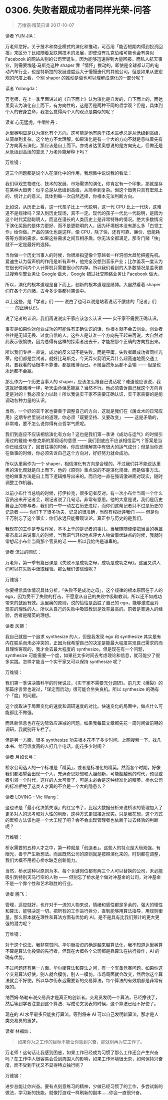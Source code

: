 # 0306. 失败者跟成功者同样光荣-问答
> 万维钢·精英日课
2017-10-07

读者 YUN JIA：

万老师您好。关于技术和商业模式的演化和推动，可否用「能否短期内得到投资回报」来区分？比如随着互联网技术的发展，即使没有扎克伯格可能也会有类似 Facebook 的网站从别的公司里诞生，因为能够迅速得到大量回报。而私人航天事业，则需要埃隆·马斯克这种 shaper 靠「情怀」推动的，即使是全球都认可的电动汽车行业，也是特斯拉的发展速度远大于慢慢迭代的其他公司。但是如果从更宏观的尺度上看，个别 shaper 的推动是否也可以理解成演化的一部分呢？

读者 Yolangda：

万老师，在上一季里面讲过的《自下而上》认为演化是自发的，自下而上的，而达里奥认为演化自上而下，有方向性的，这是否是两种不同的哲学观？但是，具体到个人的安身立命，我怎么觉得两个人的观点是类似的呢？

读者 心无猛虎，牛嚼牡丹：

达里奥明显是认为演化有个方向。这可能是他有感于技术进步总是从低级到高级，从简单到复杂。这个地方不太理解，如果演化是有一个大的方向不就是意味着先有了方向再去演化，那应该是自上而下。亦或者达里奥想说的是方向先走，但做还是从低级到高级的意思？万老师能解释下吗？

万维钢：

这三个问题都是说个人在演化中的作用，我想集中说说我的看法：

我们纵观生物进化、技术的发展、市场需求的演化，你肯定有一个印象，那就是存在某种大趋势：似乎总是从低级到高级，从简单到复杂。但这个趋势只具有宏观上的、统计上的意义。具体到每一次自然选择，你根本无法判断方向。

比如说，从历史上看，这一代孩子比上一代聪明，这一代 CPU 比上一代快，这难道不是规律吗？深入到历史现场，真不一定。现代的孩子一代比一代聪明，是因为这个时代奖励聪明人，而这在漫长的人类历史上是非常特殊的情况。绝大多数情况下演化奖励的是体力更好、而不是更聪明的人，因为环境根本没有那么多「白领工作」给你做。产品的演化也是这样，像 CPU，除了快，还有可靠、廉价、低能耗等等方面的需求，如果这些需求之间互相矛盾，你无法全都满足，那专门赌「快」就不一定是最好的选择。

当你做一个历史当事人的时候，你很难指望像个穿越者一样洞彻大趋势把握先机。爱迪生认为留声机的作用是听有声书，他完全没想到音乐产业；比尔盖茨一度认为在很长时间内个人计算机只需要很小的内存。所以我们看到的大多数情况是盖茨错过搜索引擎业务让 Google 做大，Google 错过社交网络业务让 Facebook 做大。

所以，演化的根本道理是自下而上，创新的根本道理是赌博。大自然看着 shaper 们在各个方向赌，古今多少事都付笑谈中。

以上这些，是「学者」们 —— 说白了也可以说是站着说话不腰疼的「记者」们 —— 的正确认识。

说了记者的认识，我们再说说实干家应该怎么认识 —— 实干家不需要正确认识。

事实是如果你对创业成功的可能性有正确认识的话，你根本就不会去创业。创业者往往是无知无畏、过度自信的人。这些人是认准一个方向先干起来再说。大自然对此表示很愉快，因为总得有这样的探索者出去干，才能把那个正确的方向找出来。

所以我们专栏一直说，成功的反义词不是失败，而是平庸。失败者跟成功者同样光荣，他们都是尝试者。就好比马斯克，今天弄火箭明天弄什么超高速地面交通工具，要我看的话根本不靠谱，都是赌博而已。不赌当然永远都不会输 —— 但是也永远都不会赢。

那么作为一个历史当事人的 shaper，应该怎么跟自己说话呢？难道他应该说，我这就好像赌博一样，听天由命但愿能赢？当然不行。他必须告诉自己我这个方向肯定是对的！我必须全力以赴！所以我说实干家不需要正确认识，实干家需要的是能调动各种力量的认识。

当然，一个好的实干家也要善于调整自己的方向，这就是我们在《屠龙术的日常应用》这期专栏里说过的道理，你必须「既要坚持、又要改变」 —— 这是矛盾的，非常难，要不怎么说你得有点哲学气质呢。

我们到底应不应该相信演化有方向？这也是我们第一季讲《成功与运气》的时候引用过的戴维·布鲁克斯的那段话的意思 —— 我们到底应不应该相信运气？答案是当你已经成功了，回首往事的时候，你应该理解其中有很大的运气成分；但是当你还在做事的时候，你必须告诉自己这个方向对，好好努力就会成功。

所以达里奥作为一个 shaper，相信演化有方向是合理的。不过我们并不能说达里奥的演化观就是自上而下，他的《原则》重点说的不是演化规律，而是做事方法。他的做事方法是自上而下逻辑推导出来的。而且他一直在强调激进面对现实，随时调整工作机器。

以前小布什当总统的时候，打伊拉克，很多记者反对。有一次小布什当局一个什么官员出来开记者会，跟记者说了几句话，非常有意思。他的大意是说，我们是历史舞台上的参与者，我们的一举一动左右历史进程，而你们这帮记者只不过是历史的记录者 —— 你们下了很多功夫，记录的很准确，当然有权批评我们 —— 但是你千万别忘了这个事实：你们永远只能旁观议论，真正参与历史的是我们。

我现在的工作是专栏作家，基本上干的是记者的事儿。当我随随便便把当世的英雄豪杰拿过来说事儿的时候，当我语气轻松地点评大人物做事优缺点的时候，我就时常想起小布什当局那个官员的话 —— 所以我始终是谦卑的。 

读者 流过的回忆：

万老师，第一季有篇日课是《失败不是成功之母，成功是成功之母》。这里又讲人们可以在失败中汲取经验。那么我们该信谁呢？

万维钢：

你要相信具体情况具体分析。「失败不是成功之母」，这个规律的根本原因在于人的 ego，因为受不了失败的打击，不愿意从自己的失败中吸取教训，所以还不如成功带来的鼓励有效。达里奥的原则，说的恰恰是战胜了自己的 ego，能够激进面对现实的理性的人，所以从自己的失败中吸取教训是效率最高的。前者是普通人的经验，后者是精英的理想。

读者 灰桀：

我自己就是一个追求 synthesize 的人，但是我发现 ego 和 synthesize 其实是有内在联系而未必冲突的，正因为我希望自己的决定是能最大程度实现自己需求的而且理性客观的，我才会去最大程度的 synthesize。但是现在有一个问题，synthesize 可能需要一个度，如果花太多时间去考虑理论和信息，就可能少了很多实践。怎样才能当一个实干家又可以保持 synthesize 呢？

万维钢：

我们第一季讲决策科学的时候说过，《实干家不需要充分调研》。前几天《爆裂》的那篇序言里也说过，「谋定而后动」很可能会坐失良机。所以 synthesize 的确有个「度」的问题。

这个度取决于局面变化的速度和调研速度的对比。快速变化的局面中，做点什么可能都比不做强。

而且新信息也存在边际效应递减的问题。如果我每篇文章都先花一周时间做前期的调研，我就别开专栏了。

但是另一方面，很多 synthesize 功夫根本花不了多少时间。上网搜索一下、找几本书、给可信度高的人打几个电话，能花多少时间？ 

读者 月如长弓：

桥水公司选人的一个标准是「精英」，或者是标准化的精英。然而各个时期，好像我们都渴望会出现一个人，充满奇思妙想和大胆创新，可能超越他的时代，预见或者引领一个时代，这样的人太可贵了，可是未必会是这种标准化的精英。桥水公司的标准拒绝了这类人才真的不会是一个大的隐患么？

读者 LOVING - Vic Wang：

这也许是「最小化决策失误」的红宝书了，比起大数据分析来说桥水的管理加入了更多对人的思考和对人性的判断，这种方式更加接近现实。只是我在想，这个方式的累积方法该也是一个大工程了吧？会不会出现管理者也依赖于过去经验的判断呢？

万维钢：

桥水需要的五种人才之中，第一种就是「创造者」。这些人的特点是大局观强，有眼光，善于产生新想法。而且既然公司的原则就是按照演化来的，时刻都在调整，我们大概不用担心桥水缺乏创新能力。

当然，桥水这种以原则为本、每个关键岗位都有两三个人可以替换的公司，未必能吸引到特别天马行空的人物 —— 但别忘了桥水是个做对冲基金的公司，对冲基金不是一个靠个性和艺术取胜的行业。 

读者 腾飞：

管理，适应就好，也许对于一流的人物来说，情绪和感性都是多余的，强大的理性和算法，能够决定一切。把所有的工作进行拆分，直到能够用算法指导，用规则衡量。那么原本就在理性和算法方面有优势的 AI，是不是具有比我们预计的更大更强的潜力呢？

万维钢：

对于这个说法，我非常赞同。华尔街投资的确是越来越算法化，我不知道达里奥算不算是算法化投资的先行者，但现在大概各个公司都是靠算法在执行操作，AI 的确有优势。

不过问题还有另一方面。华尔街算法和算法之间，有一个军备竞赛问题。如果你这个交易算法好使，别人就会模仿，别人一模仿，市场局面就会改变，然后你这个算法就会不好使。所以华尔街永远需要新的交易算法，每个算法的有效期都是非常有限的。

纳西姆·塔勒布说交易员才是真正的创新者。交易员发明一个算法，已经挣钱了，然后等到学者注意到这个算法、写成论文发表的时候，这个算法已经不好使了。

现在的 AI 水平最多只能执行算法。等到将来 AI 可以自己发明新算法，那才是人类交易员的噩梦。 

读者 林福灿：

> 如果你为之工作的目标不能让你感到兴奋，那就别再为它工作了。

万老师！这句话让我感到困惑，如果工作已经成为习惯了那么工作还会产生兴奋吗？在工作中人很容易会受到周围人的影响，如果工作环境很无奈，如何保持兴奋度，而不受到干扰又不显得特立独行呢？

万维钢：

进步总能让你兴奋。要有点刻意练习的精神，少做已经习惯了的工作，多尝试新的做法，学习新的技能，就像打游戏一样刷新的副本……你会一直很兴奋。



